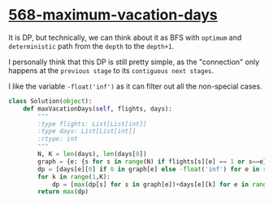 # [568-maximum-vacation-days](https://leetcode.com/problems/maximum-vacation-days/)

It is DP, but technically, we can think about it as BFS with `optimum` and `deterministic` path from the `depth` to the `depth+1`.      
     
I personally think that this DP is still pretty simple, as the "connection" only happens at the `previous stage` to its `contiguous next stages`.    
     
I like the variable `-float('inf')` as it can filter out all the non-special cases.


```python
class Solution(object):
    def maxVacationDays(self, flights, days):
        """
        :type flights: List[List[int]]
        :type days: List[List[int]]
        :rtype: int
        """
        N, K = len(days), len(days[0])
        graph = {e: {s for s in range(N) if flights[s][e] == 1 or s==e} for e in range(N)}
        dp = [days[e][0] if 0 in graph[e] else -float('inf') for e in range(N)]
        for k in range(1,K):
            dp = [max(dp[s] for s in graph[e])+days[e][k] for e in range(N)]
        return max(dp)
```
